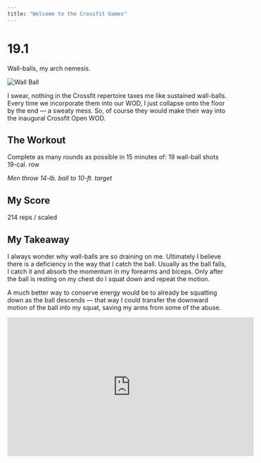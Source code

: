 ```yaml
---
title: "Welcome to the Crossfit Games"
---
```


# 19.1

Wall-balls, my arch nemesis.

![Wall Ball](https://i.gifer.com/Fc9h.gif)

I swear, nothing in the Crossfit repertoire taxes me like sustained wall-balls. Every time we incorporate them into our WOD, I just collapse onto the floor by the end — a sweaty mess. So, of course they would make their way into the inaugural Crossfit Open WOD.


## The Workout

Complete as many rounds as possible in 15 minutes of:
19 wall-ball shots
19-cal. row

*Men throw* *14-lb. ball to 10-ft. target*


## My Score

214 reps / scaled


## My Takeaway

I always wonder why wall-balls are so draining on me.  Ultimately I believe there is a deficiency in the way that I catch the ball. Usually as the ball falls, I catch it and absorb the momentum in my forearms and biceps. Only after the ball is resting on my chest do I squat down and repeat the motion. 

A much better way to conserve energy would be to already be squatting down as the ball descends — that way I could transfer the downward motion of the ball into my squat, saving my arms from some of the abuse. 


<iframe width="560" height="315" src="https://www.youtube.com/embed/fpUD0mcFp_0" frameborder="0" allow="accelerometer; autoplay; encrypted-media; gyroscope; picture-in-picture" allowfullscreen></iframe>



